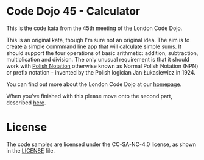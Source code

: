 # Code Dojo 45 - Calculator

This is the code kata from the 45th meeting of the London Code Dojo.

This is an original kata, though I'm sure not an original idea. The aim is to create a simple commmand line app that will calculate simple sums. It should support the four operations of basic arithmetic: addition, subtraction, multiplication and division. The only unusual requirement is that it should work with [Polish Notation](https://en.wikipedia.org/wiki/Polish_notation) otherwise known as Normal Polish Notation (NPN) or prefix notation - invented by the Polish logician Jan Łukasiewicz in 1924.

You can find out more about the London Code Dojo at our [homepage](http://www.meetup.com/London-Code-Dojo/).

When you've finished with this please move onto the second part, described [here](./README_2nd.md).

# License
The code samples are licensed under the CC-SA-NC-4.0 license, as shown in the [LICENSE](/LICENSE) file.

